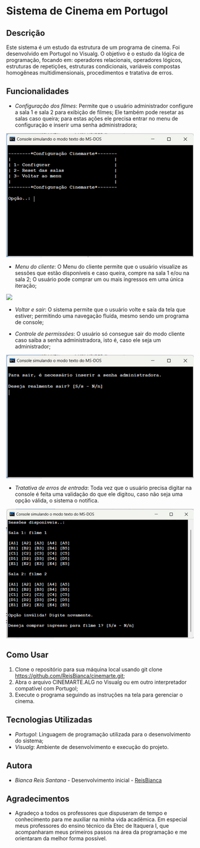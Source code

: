 # Sistema de Cinema em Portugol

## Descrição
Este sistema é um estudo da estrutura de um programa de cinema. Foi desenvolvido em Portugol no Visualg. 
O objetivo é o estudo da lógica de programação, focando em: operadores relacionais, operadores lógicos, estruturas de repetições, estruturas condicionais, variáveis compostas homogêneas multidimensionais, procedimentos e tratativa de erros.

## Funcionalidades
- *Configuração dos filmes*: Permite que o usuário administrador configure a sala 1 e sala 2 para exibição de filmes; Ele também pode resetar as salas caso queira; para estas ações ele precisa entrar no menu de configuração e inserir uma senha administradora;

<img src="imagens/configuração-cinemarte.jpg">
 
- *Menu do cliente*: O Menu do cliente permite que o usuário visualize as sessões que estão disponíveis e caso queira, compre na sala 1 e/ou na sala 2; O usuário pode comprar um ou mais ingressos em uma única iteração; 

<img src="imagens/escolher-sessão.jpg">
 
- *Voltar e sair*: O sistema permite que o usuário volte e saía da tela que estiver; permitindo uma navegação fluída, mesmo sendo um programa de console;

- *Controle de permissões*: O usuário só consegue sair do modo cliente caso saiba a senha administradora, isto é, caso ele seja um administrador;

<img src="imagens/sair-modo-cliente.jpg">

- *Tratativa de erros de entrada*: Toda vez que o usuário precisa digitar na console é feita uma validação do que ele digitou, caso não seja uma opção válida, o sistema o notifica.

<img src="imagens/opção inválida.jpg">

## Como Usar
1. Clone o repositório para sua máquina local usando git clone https://github.com/ReisBianca/cinemarte.git;
2. Abra o arquivo CINEMARTE.ALG no Visualg ou em outro interpretador compatível com Portugol;
3. Execute o programa seguindo as instruções na tela para gerenciar o cinema.

## Tecnologias Utilizadas
- *Portugol*: Linguagem de programação utilizada para o desenvolvimento do sistema;
- *Visualg*: Ambiente de desenvolvimento e execução do projeto.

## Autora
- *Bianca Reis Santana* - Desenvolvimento inicial - [ReisBianca]( https://github.com/ReisBianca)

## Agradecimentos
- Agradeço a todos os professores que dispuseram de tempo e conhecimento para me auxiliar na minha vida acadêmica. Em especial meus professores do ensino técnico da Etec de Itaquera I, que acompanharam meus primeiros passos na área da programação e me orientaram da melhor forma possível.

